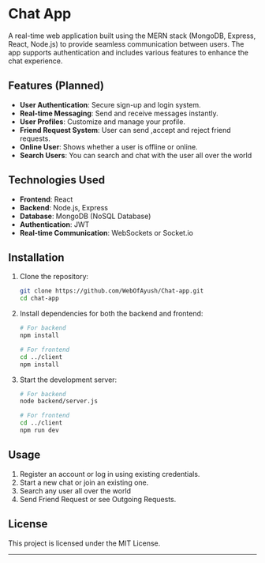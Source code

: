 
# Chat App


A real-time web application built using the MERN stack (MongoDB, Express, React, Node.js) to provide seamless communication between users. The app supports authentication and includes various features to enhance the chat experience.

## Features (Planned)
- **User Authentication**: Secure sign-up and login system.
- **Real-time Messaging**: Send and receive messages instantly.
- **User Profiles**: Customize and manage your profile.
- **Friend Request System**: User can send ,accept and reject friend requests.
- **Online User**: Shows whether a user is offline or online.
- **Search Users**: You can search and chat with the user all over the world
## Technologies Used
- **Frontend**: React
- **Backend**: Node.js, Express
- **Database**: MongoDB (NoSQL Database)
- **Authentication**: JWT
- **Real-time Communication**: WebSockets or Socket.io

## Installation

1. Clone the repository:
   ```bash
   git clone https://github.com/WebOfAyush/Chat-app.git
   cd chat-app
   ```

2. Install dependencies for both the backend and frontend:
   ```bash
   # For backend
   npm install

   # For frontend
   cd ../client
   npm install
   ```


3. Start the development server:
   ```bash
   # For backend
   node backend/server.js

   # For frontend
   cd ../client
   npm run dev
   ```

## Usage

1. Register an account or log in using existing credentials.
2. Start a new chat or join an existing one.
3. Search any user all over the world
4. Send Friend Request or see Outgoing Requests.


## License

This project is licensed under the MIT License.

---
